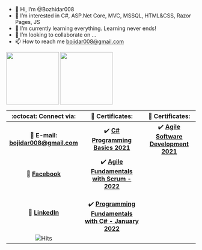 - 👋 Hi, I’m @Bozhidar008
- 👀 I’m interested in C#, ASP.Net Core, MVC, MSSQL, HTML&CSS, Razor Pages, JS
- 🌱 I’m currently learning everything. Learning never ends!
- 💞️ I’m looking to collaborate on ...
- 📫 How to reach me bojidar008@gmail.com

<!---
Bozhidar008/Bozhidar008 is a ✨ special ✨ repository because its `README.md` (this file) appears on your GitHub profile.
You can click the Preview link to take a look at your changes.
--->
<div>
  <img height="140" align="left" src="https://github-readme-stats.vercel.app/api?username=Bozhidar008&count_private=true&true&hide=issues&show_icons=true" />
  <img height="140" src="https://github-readme-stats.vercel.app/api/top-langs/?username=Bozhidar008&layout=compact" />
</div>

| :octocat: Connect via: | :scroll: Certificates: | :scroll: Certificates: |
| :-: | :-: | :-: |
| :e-mail: **E-mail:**<br/>**bojidar008@gmail.com**| :heavy_check_mark: [**C# Programming Basics 2021**](https://softuni.bg/certificates/details/115986/2e390c02)<br/>|:heavy_check_mark: [**Agile Software Development 2021**](https://softuni.bg/certificates/details/120388/325eb990)|
| :blue_book: [**Facebook**](https://)|:heavy_check_mark: [**Agile Fundamentals with Scrum - 2022**](https://softuni.bg/certificates/details/124094/1829f716) | 
| 💼 [**LinkedIn**](https://www.linkedin.com/in/bozhidar-marinov-902847111/)| <br/>:heavy_check_mark: [**Programming Fundamentals with C# - January 2022**](https://softuni.bg/certificates/details/130022/6272f713)| <br/>
| ![Hits](https://hits.seeyoufarm.com/api/count/incr/badge.svg?url=https%3A%2F%2Fgithub.com%2Fvebili%2F&count_bg=%2379C83D&title_bg=%23555555&icon=buzzfeed.svg&icon_color=%23E7E7E7&title=Visitor+hits&edge_flat=false) | |
